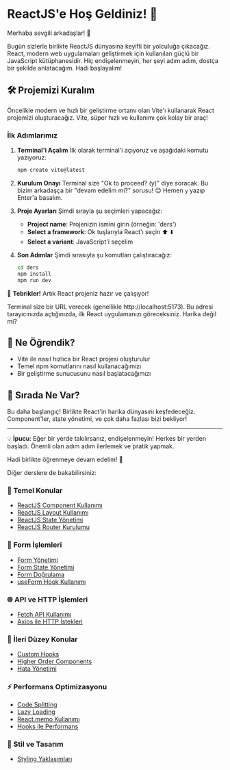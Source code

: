 # ReactJS'e Hoş Geldiniz! 🚀

Merhaba sevgili arkadaşlar! 👋

Bugün sizlerle birlikte ReactJS dünyasına keyifli bir yolculuğa çıkacağız. React, modern web uygulamaları geliştirmek için kullanılan güçlü bir JavaScript kütüphanesidir. Hiç endişelenmeyin, her şeyi adım adım, dostça bir şekilde anlatacağım. Hadi başlayalım!

## 🛠 Projemizi Kuralım

Öncelikle modern ve hızlı bir geliştirme ortamı olan Vite'ı kullanarak React projemizi oluşturacağız. Vite, süper hızlı ve kullanımı çok kolay bir araç!

### İlk Adımlarımız

1. **Terminal'i Açalım**
   İlk olarak terminal'i açıyoruz ve aşağıdaki komutu yazıyoruz:
   ```bash
   npm create vite@latest
   ```

2. **Kurulum Onayı**
   Terminal size "Ok to proceed? (y)" diye soracak. Bu bizim arkadaşça bir "devam edelim mi?" sorusu! 😊 Hemen `y` yazıp Enter'a basalım.

3. **Proje Ayarları**
   Şimdi sırayla şu seçimleri yapacağız:
   - **Project name**: Projenizin ismini girin (örneğin: 'ders')
   - **Select a framework**: Ok tuşlarıyla React'ı seçin ⬆️ ⬇️
   - **Select a variant**: JavaScript'i seçelim

4. **Son Adımlar**
   Şimdi sırasıyla şu komutları çalıştıracağız:
   ```bash
   cd ders
   npm install
   npm run dev
   ```

🎉 **Tebrikler!** Artık React projeniz hazır ve çalışıyor!

Terminal size bir URL verecek (genellikle http://localhost:5173). Bu adresi tarayıcınızda açtığınızda, ilk React uygulamanızı göreceksiniz. Harika değil mi?

## 🎯 Ne Öğrendik?
- Vite ile nasıl hızlıca bir React projesi oluşturulur
- Temel npm komutlarını nasıl kullanacağımızı
- Bir geliştirme sunucusunu nasıl başlatacağımızı

## 🚀 Sırada Ne Var?
Bu daha başlangıç! Birlikte React'in harika dünyasını keşfedeceğiz. Component'ler, state yönetimi, ve çok daha fazlası bizi bekliyor!

---

💡 **İpucu**: Eğer bir yerde takılırsanız, endişelenmeyin! Herkes bir yerden başladı. Önemli olan adım adım ilerlemek ve pratik yapmak.

Hadi birlikte öğrenmeye devam edelim! 🌟

Diğer derslere de bakabilirsiniz:

### 🔰 Temel Konular
- [ReactJS Component Kullanımı](https://github.com/fahrettinrizaergin/yazilim-anlatimlarim/blob/main/react-components.md)
- [ReactJS Layout Kullanımı](https://github.com/fahrettinrizaergin/yazilim-anlatimlarim/blob/main/react-layouts.md)
- [ReactJS State Yönetimi](https://github.com/fahrettinrizaergin/yazilim-anlatimlarim/blob/main/react-state-management.md)
- [ReactJS Router Kurulumu](https://github.com/fahrettinrizaergin/yazilim-anlatimlarim/blob/main/setup-reactjs-router-dom.md)

### 📝 Form İşlemleri
- [Form Yönetimi](https://github.com/fahrettinrizaergin/yazilim-anlatimlarim/blob/main/react-form-handling.md)
- [Form State Yönetimi](https://github.com/fahrettinrizaergin/yazilim-anlatimlarim/blob/main/react-form-state-management.md)
- [Form Doğrulama](https://github.com/fahrettinrizaergin/yazilim-anlatimlarim/blob/main/react-form-validation.md)
- [useForm Hook Kullanımı](https://github.com/fahrettinrizaergin/yazilim-anlatimlarim/blob/main/react-form-useform.md)

### 🌐 API ve HTTP İşlemleri
- [Fetch API Kullanımı](https://github.com/fahrettinrizaergin/yazilim-anlatimlarim/blob/main/react-fetch-api.md)
- [Axios ile HTTP İstekleri](https://github.com/fahrettinrizaergin/yazilim-anlatimlarim/blob/main/react-axios-http.md)

### 🚀 İleri Düzey Konular
- [Custom Hooks](https://github.com/fahrettinrizaergin/yazilim-anlatimlarim/blob/main/react-custom-hooks.md)
- [Higher Order Components](https://github.com/fahrettinrizaergin/yazilim-anlatimlarim/blob/main/react-higher-order-components.md)
- [Hata Yönetimi](https://github.com/fahrettinrizaergin/yazilim-anlatimlarim/blob/main/react-error-handling.md)

### ⚡ Performans Optimizasyonu
- [Code Splitting](https://github.com/fahrettinrizaergin/yazilim-anlatimlarim/blob/main/react-performance-code-splitting.md)
- [Lazy Loading](https://github.com/fahrettinrizaergin/yazilim-anlatimlarim/blob/main/react-performance-lazy-loading.md)
- [React.memo Kullanımı](https://github.com/fahrettinrizaergin/yazilim-anlatimlarim/blob/main/react-performance-memo.md)
- [Hooks ile Performans](https://github.com/fahrettinrizaergin/yazilim-anlatimlarim/blob/main/react-performance-hooks.md)

### 🎨 Stil ve Tasarım
- [Styling Yaklaşımları](https://github.com/fahrettinrizaergin/yazilim-anlatimlarim/blob/main/react-styling-approaches.md)
